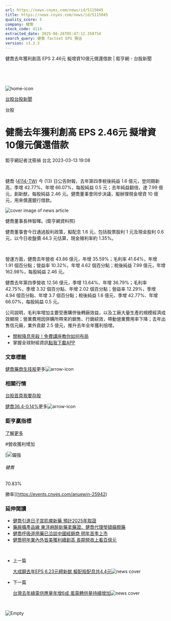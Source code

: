 ```yaml
---
url: https://news.cnyes.com/news/id/5115045
title: https://news.cnyes.com/news/id/5115045
quality_score: 5
company: 健喬
stock_code: 4114
extracted_date: 2025-06-26T05:47:12.350754
search_query: 健喬 factset EPS 預估
version: v3.3.3
---
```


健喬去年獲利創高 EPS 2.46元 擬增資10億元償還借款 | 鉅亨網 - 台股新聞

‌

‌

![home-icon](/assets/icons/breadCrumb/symbol-icon-home.svg)

[台股](/news/cat/tw_stock)[台股新聞](/news/cat/tw_stock_news)

台股

# 健喬去年獲利創高 EPS 2.46元 擬增資10億元償還借款

鉅亨網記者沈筱禎 台北 2023-03-13 19:08

‌

健喬 ([4114-TW](https://www.cnyes.com/twstock/4114)) 今 (13) 日公告財報，去年第四季稅後純益 1.6 億元，登同期新高，季增 42.77%、年增 66.07%，每股純益 0.5 元；去年純益翻倍，達 7.99 億元，創新猷，每股純益 2.46 元。健喬董事會同步決議，擬辦理現金增資 10 億元，用來償還銀行借款。

![cover image of news article](/_next/image?url=https%3A%2F%2Fcimg.cnyes.cool%2Fprod%2Fnews%2F5115045%2Fl%2F9fa676b54cbb9173db797b70d46e7200.jpg&w=3840&q=75)

健喬董事長林智暉。(鉅亨網資料照)

健喬董事會今日通過股利政策，擬配息 1.6 元，包括股票股利 1 元及現金股利 0.6 元，以今日收盤價 44.3 元估算，現金殖利率約 1.35%。

‌

營運方面，健喬去年營收 43.86 億元，年增 35.59%；毛利率 41.64%，年增 1.91 個百分點；營益率 10.32%，年增 4.62 個百分點；稅後純益 7.99 億元，年增 162.98%，每股純益 2.46 元。

健喬去年第四季營收 12.56 億元，季增 13.64%、年增 36.79%；毛利率 42.75%，季增 3.32 個百分點、年增 2.02 個百分點；營益率 12.29%，季增 4.94 個百分點、年增 3.7 個百分點；稅後純益 1.6 億元，季增 42.77%、年增 66.07%，每股純益 0.5 元。

公司說明，毛利率增加主要受惠購併後轉廠效益，以及工廠大量生產的規模經濟成效顯現；營業費用因併購所帶來的銷售、行銷綜效，帶動營業費用率下降；去年出售信元廠，業外貢獻 2.5 億元，推升去年全年獲利倍增。

* [關稅降息夾殺！免費講座教你如何布局](https://www.rsc.com.tw/Cnyes_RSC/SeminarBooking2025InvestmentOutlook.aspx?utm_source=anue&utm_medium=usstocks_end)
* 掌握全球財經資訊[點我下載APP](http://www.cnyes.com/app/?utm_source=mweb&utm_medium=HamMenuBanner&utm_campaign=fixed&utm_content=entr)

### 文章標籤

[健喬](https://news.cnyes.com/tag/健喬 "健喬")[藥商](https://news.cnyes.com/tag/藥商 "藥商")[生技股](https://news.cnyes.com/tag/生技股 "生技股")更多![arrow-icon](/assets/icons/arrows/arrow-down.svg)

### 相關行情

[台股首頁](https://www.cnyes.com/twstock)[我要存股](https://supr.link/8OHaU)

[健喬36.4-0.14%](https://www.cnyes.com/twstock/4114)更多![arrow-icon](/assets/icons/arrows/arrow-down.svg)

### 鉅亨贏指標

[了解更多](https://events.cnyes.com/anuewin-25942)

#營收獲利增加

[![偏強](/assets/icons/win-indicator/long.svg)

###### 健喬

70.83%

勝率](https://events.cnyes.com/anuewin-25942)

### 延伸閱讀

* [健喬引進日子宮肌瘤新藥 預計2025年取證](/news/id/4995425)
* [藥廠擴產品線 東洋麻醉新藥拿藥證、健喬代理瑩碩癲癇藥](/news/id/5010356)
* [健喬呼吸道用藥已洽談中國經銷商 明年首季上市](/news/id/5014273)
* [健喬明年業內外皆美獲利續創高 長期營收上看百億元](/news/id/5016784)

‌

* 上一篇

  [大成鋼去年EPS 6.23元締新猷 擬配股配息共4.4元](/news/id/5115057)![news cover](https://cimg.cnyes.cool/prod/news/5115057/m/b964572c264197df53039b46feaa1feb.jpg)
* 下一篇

  [台灣去年綠電供應量年增6成 風電轉供量持續增加](/news/id/5114930)![news cover](https://cimg.cnyes.cool/prod/news/5114930/m/b3290a943a5275cdbba1121e25df4727.jpg)

‌

![Empty](/assets/icons/skeleton/empty-image.svg)

‌
